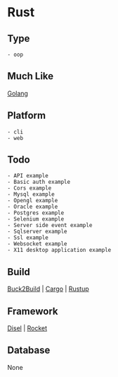 # Rust

## Type
	- oop
## Much Like
[Golang](GOLANG.md)
## Platform
	- cli
	- web
## Todo
	- API example
	- Basic auth example
	- Cors example
	- Mysql example
	- Opengl example
	- Oracle example
	- Postgres example
	- Selenium example
	- Server side event example
	- Sqlserver example
	- Ssl example
	- Websocket example
	- X11 desktop application example
## Build
[Buck2Build](https://github.com/bearddan2000?tab=repositories&q=rust+buck2build&type=&language=&sort=) | [Cargo](https://github.com/bearddan2000?tab=repositories&q=rust+cargo&type=&language=&sort=) | [Rustup](https://github.com/bearddan2000?tab=repositories&q=rust+rustup&type=&language=&sort=)
## Framework
[Disel](https://github.com/bearddan2000?tab=repositories&q=rust+disel&type=&language=&sort=) | [Rocket](https://github.com/bearddan2000?tab=repositories&q=rust+rocket&type=&language=&sort=)
## Database
None